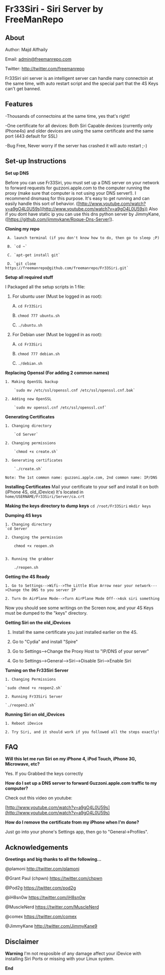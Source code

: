 Fr33Siri - Siri Server by FreeManRepo
==========

About
-----

Author: Majd Alfhaily

Email: admin@freemanrepo.com

Twitter: http://twitter.com/freemanrepo

Fr33Siri siri server is an intelligent server can handle many connectoin at the same time, with auto restart script and the special part that the 4S Keys can't get banned.


Features
--------------------
-Thousands of connectoins at the same time, yes that's right!

-One certificate for all devices: Both Siri Capable devices (currently only iPhone4s) and older devices are using the same certificate and the same port (443 default for SSL)

-Bug Free, Never worry if the server has crashed it will auto restart ;-) 

Set-up Instructions
-------------------


**Set up DNS**

Before you can use Fr33Siri, you must set up a DNS server on your network to forward requests for guzzoni.apple.com to the computer running the proxy (make sure that computer is not using your DNS server!). I recommend dnsmasq for this purpose. It's easy to get running and can easily handle this sort of behavior. ([http://www.youtube.com/watch?v=a9gO4L0U59s](http://www.youtube.com/watch?v=a9gO4L0U59s))
Also if you dont have static ip you can use this dns python server by JimmyKane, ([https://github.com/jimmykane/Roque-Dns-Server]).


**Cloning my repo**
	
     A. launch terminal (if you don't know how to do, then go to sleep ;P)
    
     B. `cd ~`
	
     C. `apt-get install git`
	
     D. `git clone https://freemanrepo@github.com/freemanrepo/Fr33Siri.git`

**Setup all required stuff**

I Packaged all the setup scripts in 1 file:

1. For ubuntu user (Must be logged in as root):

	A.  `cd Fr33Siri`

	B.	`chmod 777 ubuntu.sh`  

	C.	`./ubuntu.sh`  	

2. For Debian user (Must be logged in as root):   

	A.  `cd Fr33Siri`

	B.	`chmod 777 debian.sh`  

	C.	`./debian.sh` 


**Replacing Openssl (For adding 2 common names)** 

    1. Making OpenSSL backup
    
        `sudo mv /etc/ssl/openssl.cnf /etc/ssl/openssl.cnf.bak`

    2. Adding new OpenSSL

        `sudo mv openssl.cnf /etc/ssl/openssl.cnf`
         

**Generating Certificates**
    
	1. Changing directory

        `cd Server`

    2. Changing permissions

        `chmod +x create.sh`

    3. Generating certificates

        `./create.sh`
    
    Note: The 1st common name: guzzoni.apple.com, 2nd common name: IP/DNS 

	
**Installing Certificates**
       Mail your certificate to your self and install it on both (iPhone 4S, old_iDevice)
	It's located in  `home/USERNAME/Fr33Siri/Server/ca.crt`

	
**Making the keys directory to dump keys**
        `cd /root/Fr33Siri`
	`mkdir keys`  


**Dumping 4S keys**
   
    1. Changing directory
    `cd Server` 

    2. Changing the permission

        chmod +x reopen.sh
		

    3. Running the grabber

        ./reopen.sh
		

**Getting the 4S Ready**

    1. Go to Settings-->Wifi-->The Little Blue Arrow near your network--->Change the DNS to you server IP
	
	2. Turn On AirPlane Mode-->Turn AirPlane Mode Off-->Ask siri something
	
Now you should see some writings on the Screen now, and your 4S Keys must be dumped to the "keys" directory.


**Getting Siri on the old_iDevices**

   1. Install the same certificate you just installed earlier on the 4S.
   
   2. Go to "Cydia" and install "Spire" 

   3. Go to Settings-->Change the Proxy Host to "IP/DNS of your server"
   
   4. Go to Settings-->General-->Siri-->Disable Siri-->Enable Siri


**Turning on the Fr33Siri Server**

    1. Changing Permissions
    
    `sudo chmod +x reopen2.sh`

	2. Running Fr33Siri Server

    `./reopen2.sh`


**Running Siri on old_iDevices**

    1. Reboot iDevice
	
	2. Try Siri, and it should work if you followed all the steps exactly!
	
	
	
FAQ
---

**Will this let me run Siri on my iPhone 4, iPod Touch, iPhone 3G, Microwave, etc?**

Yes. If you Grabbed the keys correctly

**How do I set up a DNS server to forward Guzzoni.apple.com traffic to my computer?**

Check out this video on youtube: 

[http://www.youtube.com/watch?v=a9gO4L0U59s](http://www.youtube.com/watch?v=a9gO4L0U59s)


**How do I remove the certificate from my iPhone when I'm done?**

Just go into your phone's Settings app, then go to "General->Profiles".


Acknowledgements
---------------

**Greetings and big thanks to all the following...**

  @plamoni http://twitter.com/plamoni

  @Grant Paul (chpwn) https://twitter.com/chpwn

  @Pod2g https://twitter.com/pod2g

  @iH8sn0w https://twitter.com/iH8sn0w

  @MuscleNerd https://twitter.com/MuscleNerd 

  @comex https://twitter.com/comex
  
  @JimmyKane http://twitter.com/JimmyKane9

Disclaimer
----------

**Warning**
I'm not resposible of any damage affect your iDevice with installing Siri Ports or missing with your Linux system.

**End**
